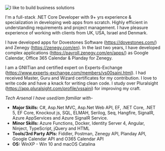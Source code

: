 ![I like to build business solutions](https://res.cloudinary.com/vssaini/image/upload/v1597162039/I_like_to_build_business_solutions_bgcxui.jpg)

I'm a full-stack .NET Core Developer with 9+ yrs experience & specialization in developing web apps from scratch. Highly efficient in understanding requirements and project management. I have pleasure experience of working with clients from UK, USA, Israel and Denmark.

I have developed apps for Dovestones Software (https://dovestones.com/) and Zenegy (https://zenegy.com/en). In the last two years, I have developed complex applications (https://payroll.zenegy.com/en/apps/) as Google Calendar, Office 365 Calendar & Planday for Zenegy.

I am a GNIITian and certified expert on Experts-Exchange (https://www.experts-exchange.com/members/vs00saini.html). I had received Master, Guru and Wizard certificates for my contribution. I love to write code and have a knack for writing clean code. I study over Pluralsight (https://app.pluralsight.com/profile/vssaini) for improving my craft.

*Tech Arsenal I have used/am familiar with-*
<ul>
  <li><strong>Major Skills:</strong> C#, Asp.Net MVC, Asp.Net Web API, EF, .NET Core, .NET 5, EF Core, Knockout js, SQL, ELMAH, Serilog, Seq, Hangfire, SignalR, Azure AppServices and Azure SignalR Service.</li>
  <li><strong>Minor Skills:</strong> Azure Functions, Docker, Identity Server 4, Angular, Ninject, TypeScript, jQuery and HTML</li>
  <li><strong>Tools/3rd Party APIs:</strong> Fiddler, Postman, Zenegy API, Planday API, Google Calendar API and O365 Calendar API</li>
  <li><strong>OS:</strong> WinXP - Win 10 and macOS Catalina</li>
</ul>

